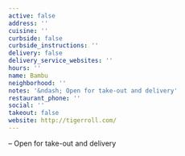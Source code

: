 ```yaml
---
active: false
address: ''
cuisine: ''
curbside: false
curbside_instructions: ''
delivery: false
delivery_service_websites: ''
hours: ''
name: Bambu
neighborhood: ''
notes: '&ndash; Open for take-out and delivery'
restaurant_phone: ''
social: ''
takeout: false
website: http://tigerroll.com/
---
```


&ndash; Open for take-out and delivery